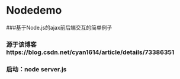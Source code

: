 # Nodedemo
###基于Node.js的ajax前后端交互的简单例子
### 源于该博客https://blog.csdn.net/cyan1614/article/details/73386351
### 启动：node server.js
